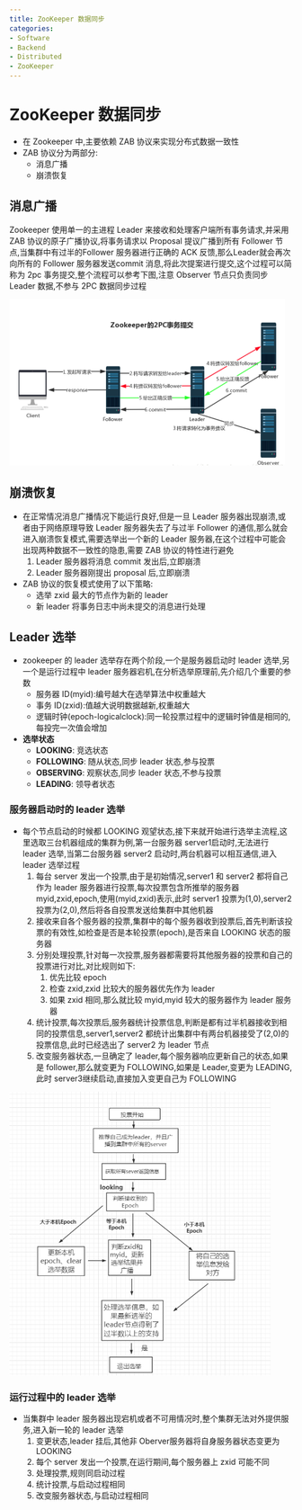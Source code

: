 ```yaml
---
title: ZooKeeper 数据同步
categories:
- Software
- Backend
- Distributed
- ZooKeeper
---
```

# ZooKeeper 数据同步

- 在 Zookeeper 中,主要依赖 ZAB 协议来实现分布式数据一致性
- ZAB 协议分为两部分:
    - 消息广播
    - 崩溃恢复

## 消息广播

Zookeeper 使用单一的主进程 Leader 来接收和处理客户端所有事务请求,并采用 ZAB 协议的原子广播协议,将事务请求以 Proposal 提议广播到所有 Follower 节点,当集群中有过半的Follower 服务器进行正确的 ACK 反馈,那么Leader就会再次向所有的 Follower 服务器发送commit 消息,将此次提案进行提交,这个过程可以简称为 2pc 事务提交,整个流程可以参考下图,注意 Observer 节点只负责同步 Leader 数据,不参与 2PC 数据同步过程

<img src="https://raw.githubusercontent.com/LuShan123888/Files/main/Pictures/2021-06-14-zk-data-stream-async.png" alt="img" style="zoom:50%;" />

## 崩溃恢复

- 在正常情况消息广播情况下能运行良好,但是一旦 Leader 服务器出现崩溃,或者由于网络原理导致 Leader 服务器失去了与过半 Follower 的通信,那么就会进入崩溃恢复模式,需要选举出一个新的 Leader 服务器,在这个过程中可能会出现两种数据不一致性的隐患,需要 ZAB 协议的特性进行避免
    1. Leader 服务器将消息 commit 发出后,立即崩溃
    2. Leader 服务器刚提出 proposal 后,立即崩溃
- ZAB 协议的恢复模式使用了以下策略:
    - 选举 zxid 最大的节点作为新的 leader
    - 新 leader 将事务日志中尚未提交的消息进行处理

## Leader 选举

- zookeeper 的 leader 选举存在两个阶段,一个是服务器启动时 leader 选举,另一个是运行过程中 leader 服务器宕机,在分析选举原理前,先介绍几个重要的参数
    - 服务器 ID(myid):编号越大在选举算法中权重越大
    - 事务 ID(zxid):值越大说明数据越新,权重越大
    - 逻辑时钟(epoch-logicalclock):同一轮投票过程中的逻辑时钟值是相同的,每投完一次值会增加
- **选举状态**
    - **LOOKING**: 竞选状态
    - **FOLLOWING**: 随从状态,同步 leader 状态,参与投票
    - **OBSERVING**: 观察状态,同步 leader 状态,不参与投票
    - **LEADING**: 领导者状态

### 服务器启动时的 leader 选举

- 每个节点启动的时候都 LOOKING 观望状态,接下来就开始进行选举主流程,这里选取三台机器组成的集群为例,第一台服务器 server1启动时,无法进行 leader 选举,当第二台服务器 server2 启动时,两台机器可以相互通信,进入 leader 选举过程
    1. 每台 server 发出一个投票,由于是初始情况,server1 和 server2 都将自己作为 leader 服务器进行投票,每次投票包含所推举的服务器myid,zxid,epoch,使用(myid,zxid)表示,此时 server1 投票为(1,0),server2 投票为(2,0),然后将各自投票发送给集群中其他机器
    2. 接收来自各个服务器的投票,集群中的每个服务器收到投票后,首先判断该投票的有效性,如检查是否是本轮投票(epoch),是否来自 LOOKING 状态的服务器
    3. 分别处理投票,针对每一次投票,服务器都需要将其他服务器的投票和自己的投票进行对比,对比规则如下:
        1. 优先比较 epoch
        2. 检查 zxid,zxid 比较大的服务器优先作为 leader
        3. 如果 zxid 相同,那么就比较 myid,myid 较大的服务器作为 leader 服务器
    4. 统计投票,每次投票后,服务器统计投票信息,判断是都有过半机器接收到相同的投票信息,server1,server2 都统计出集群中有两台机器接受了(2,0)的投票信息,此时已经选出了 server2 为 leader 节点
    5. 改变服务器状态,一旦确定了 leader,每个服务器响应更新自己的状态,如果是 follower,那么就变更为 FOLLOWING,如果是 Leader,变更为 LEADING,此时 server3继续启动,直接加入变更自己为 FOLLOWING

<img src="https://raw.githubusercontent.com/LuShan123888/Files/main/Pictures/2021-06-14-vote-01.png" alt="img" style="zoom: 67%;" />

### 运行过程中的 leader 选举

- 当集群中 leader 服务器出现宕机或者不可用情况时,整个集群无法对外提供服务,进入新一轮的 leader 选举
    1. 变更状态,leader 挂后,其他非 Oberver服务器将自身服务器状态变更为 LOOKING
    2. 每个 server 发出一个投票,在运行期间,每个服务器上 zxid 可能不同
    3. 处理投票,规则同启动过程
    4. 统计投票,与启动过程相同
    5. 改变服务器状态,与启动过程相同